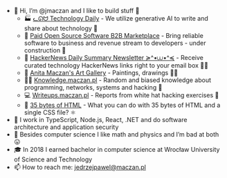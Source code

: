 - 👋 Hi, I’m @jmaczan and I like to build stuff 🔬  
  - 🏭 [ᓚᘏᗢ Technology Daily](https://bibop.app) - We utilize generative AI to write and share about technology 🤖
  - 🌱 [Paid Open Source Software B2B Marketplace](https://poss.market) - Bring reliable software to business and revenue stream to developers - under construction 👷
  - 📰 [HackerNews Daily Summary Newsletter ≽^•⩊•^≼](https://mailchi.mp/8e5a0abfd6be/h59zy01kio) - Receive curated technology HackerNews links right to your email box 👩‍💻
  - 🎨 [Anita Maczan's Art Gallery](https://anitamaczan.pl) - Paintings, drawings 👩‍🎨
  - 🐱‍💻 [Knowledge.maczan.pl](https://knowledge.maczan.pl) - Random and biased knowledge about programming, networks, systems and hacking 🦸
  - 💻 [Writeups.maczan.pl](https://writeups.maczan.pl) - Reports from white hat hacking exercises 🦹
  - 🧩 [35 bytes of HTML](https://35bytes.maczan.pl) - What you can do with 35 bytes of HTML and a single CSS file? ⚛
- 🔨 I work in TypeScript, Node.js, React, .NET and do software architecture and application security
- 👀 Besides computer science I like math and physics and I’m bad at both 😛
- 🎓 In 2018 I earned bachelor in computer science at Wrocław University of Science and Technology
- 📫 How to reach me: jedrzejpawel@maczan.pl

